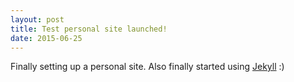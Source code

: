 ```yaml
---
layout: post
title: Test personal site launched!
date: 2015-06-25
---
```


Finally setting up a personal site. 
Also finally started using [Jekyll](http://jekyllrb.com) :)

